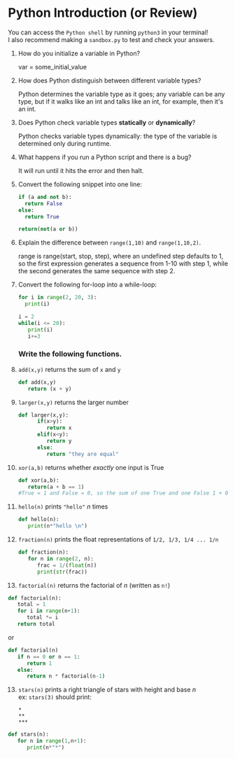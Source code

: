 # Python Introduction (or Review)
You can access the `Python shell` by running `python3` in your terminal!  
I also recommend making a `sandbox.py` to test and check your answers.

1. How do you initialize a variable in Python?
   
   var = some_initial_value
   
2. How does Python distinguish between different variable types?
   
   Python determines the variable type as it goes; any variable can be any type, but if it walks like an int and talks like an int, for example, then it's an int.
   
3. Does Python check variable types **statically** or **dynamically**?
   
   Python checks variable types dynamically: the type of the variable is determined only during runtime.
   
4. What happens if you run a Python script and there is a bug?
   
   It will run until it hits the error and then halt.
   
5. Convert the following snippet into one line:
    ```py
    if (a and not b):
      return False
    else:
      return True
    ```
    
    ```py
    return(not(a or b))
    ```
1. Explain the difference between `range(1,10)` and `range(1,10,2)`.
   
   range is range(start, stop, step), where an undefined step defaults to 1, so the first expression generates a sequence from 1-10 with step 1, while the second generates the same sequence with step 2. 
   
2. Convert the following for-loop into a while-loop:
    ```py
    for i in range(2, 20, 3):
      print(i)
    ```
    ```py
    i = 2
    while(i <= 20):
       print(i)
       i+=3
    ``` 
      
    ### Write the following functions.
1. `add(x,y)` returns the sum of `x` and `y`

   ```py
   def add(x,y)
      return (x + y)
   ```

3. `larger(x,y)` returns the larger number

   ```py
   def larger(x,y):
         if(x>y):
            return x
         elif(x<y):
            return y
         else:
            return "they are equal"
   ```

5. `xor(a,b)` returns whether _exactly_ one input is True

   ```py
   def xor(a,b):
      return(a + b == 1)
   #True = 1 and False = 0, so the sum of one True and one False 1 + 0 = 1
   ```

7. `hello(n)` prints `"hello"` _n_ times
   
   ```py
   def hello(n):
      print(n*"hello \n")
   ```

9. `fraction(n)` prints the float representations of `1/2, 1/3, 1/4 ... 1/n`

   ```py
   def fraction(n):
      for n in range(2, n):
         frac = 1/(float(n))
         print(str(frac))
   ```

11. `factorial(n)` returns the factorial of _n_ (written as `n!`)

   ```py
   def factorial(n):
      total = 1
      for i in range(n+1):
         total *= i
      return total
   ```
   or
    
   ```py
   def factorial(n)
      if n == 0 or n == 1:
         return 1
      else:
         return n * factorial(n-1)
   ```

13. `stars(n)` prints a right triangle of stars with height and base _n_  
    ex: `stars(3)` should print:
    ```
    *
    **
    ***
    ```

   ```py
   def stars(n):
      for n in range(1,n+1):
         print(n*"*")
   ```
   
